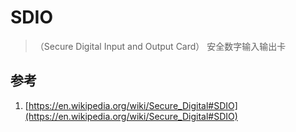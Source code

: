 # SDIO

> （Secure Digital Input and Output Card） 安全数字输入输出卡




## 参考

1. [https://en.wikipedia.org/wiki/Secure_Digital#SDIO](https://en.wikipedia.org/wiki/Secure_Digital#SDIO)
